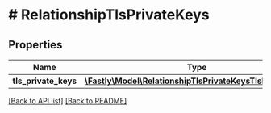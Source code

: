 # # RelationshipTlsPrivateKeys

## Properties

Name | Type | Description | Notes
------------ | ------------- | ------------- | -------------
**tls_private_keys** | [**\Fastly\Model\RelationshipTlsPrivateKeysTlsPrivateKeys**](RelationshipTlsPrivateKeysTlsPrivateKeys.md) |  | [optional] 


[[Back to API list]](../../README.md#endpoints) [[Back to README]](../../README.md)
